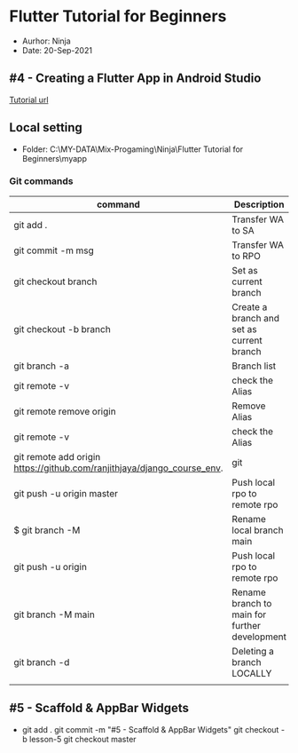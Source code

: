 # Flutter Tutorial for Beginners
- Aurhor: Ninja
- Date: 20-Sep-2021
## #4 - Creating a Flutter App in Android Studio
[Tutorial url](https://www.youtube.com/watch?v=TSIhiZ5jRB0)
## Local setting
- Folder: C:\MY-DATA\Mix-Progaming\Ninja\Flutter Tutorial for Beginners\myapp
### Git commands
| command      | Description |
| ----------- | ----------- |
| git add .      | Transfer WA to SA       |
| git commit -m msg      | Transfer WA to RPO       |
| git checkout branch      | Set as current branch       |
| git checkout -b branch      | Create a branch and set as current branch       |
| git branch -a      | Branch list       |
| git remote -v | check the Alias|
| git remote remove origin | Remove Alias |
| git remote -v | check the Alias |
| git remote add origin https://github.com/ranjithjaya/django_course_env.| git | Set Alias for the remote rpo-url |
| git push -u origin master | Push local rpo to remote rpo |
| $ git branch -M <newbranchname> | Rename local branch main |
| git push -u origin <newbranchname> | Push local rpo to remote rpo |
| git branch -M main | Rename branch to main for further development |
| git branch -d <branch> | Deleting a branch LOCALLY |
|  |  |

## #5 - Scaffold & AppBar Widgets 
- git add . 
git commit -m "#5 - Scaffold & AppBar Widgets"
git checkout -b lesson-5
git checkout master
